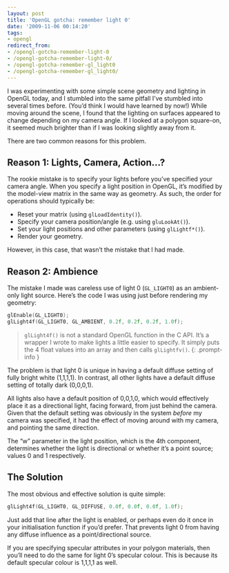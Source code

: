 ```yaml
---
layout: post
title: 'OpenGL gotcha: remember light 0'
date: '2009-11-06 00:14:20'
tags:
- opengl
redirect_from:
- /opengl-gotcha-remember-light-0
- /opengl-gotcha-remember-light-0/
- /opengl-gotcha-remember-gl_light0
- /opengl-gotcha-remember-gl_light0/
---
```


I was experimenting with some simple scene geometry and lighting in OpenGL today, and I stumbled into the same pitfall I’ve stumbled into several times before. (You’d think I would have learned by now!) While moving around the scene, I found that the lighting on surfaces appeared to change depending on my camera angle. If I looked at a polygon square-on, it seemed much brighter than if I was looking slightly away from it.

There are two common reasons for this problem.

## Reason 1: Lights, Camera, Action…?

The rookie mistake is to specify your lights before you’ve specified your camera angle. When you specify a light position in OpenGL, it’s modified by the model-view matrix in the same way as geometry. As such, the order for operations should typically be:

- Reset your matrix (using `glLoadIdentity()`).
- Specify your camera position/angle (e.g. using `gluLookAt()`).
- Set your light positions and other parameters (using `glLightf*()`).
- Render your geometry.

However, in this case, that wasn’t the mistake that I had made.

## Reason 2: Ambience

The mistake I made was careless use of light 0 (`GL_LIGHT0`) as an ambient-only light source. Here’s the code I was using just before rendering my geometry:

```cpp
glEnable(GL_LIGHT0);
glLight4f(GL_LIGHT0, GL_AMBIENT, 0.2f, 0.2f, 0.2f, 1.0f);
```

> `glLight4f()` is not a standard OpenGL function in the C API. It’s a wrapper I wrote to make lights a little easier to specify. It simply puts the 4 float values into an array and then calls `glLightfv()`.
{: .prompt-info }

The problem is that light 0 is unique in having a default diffuse setting of fully bright white (1,1,1,1). In contrast, all other lights have a default diffuse setting of totally dark (0,0,0,1).

All lights also have a default position of 0,0,1,0, which would effectively place it as a directional light, facing forward, from just behind the camera. Given that the default setting was obviously in the system _before_ my camera was specified, it had the effect of moving around with my camera, and pointing the same direction.

The “w” parameter in the light position, which is the 4th component, determines whether the light is directional or whether it’s a point source; values 0 and 1 respectively.

## The Solution

The most obvious and effective solution is quite simple:

```cpp
glLight4f(GL_LIGHT0, GL_DIFFUSE, 0.0f, 0.0f, 0.0f, 1.0f);
```

Just add that line after the light is enabled, or perhaps even do it once in your initialisation function if you’d prefer. That prevents light 0 from having any diffuse influence as a point/directional source.

If you are specifying specular attributes in your polygon materials, then you’ll need to do the same for light 0’s specular colour. This is because its default specular colour is 1,1,1,1 as well.
